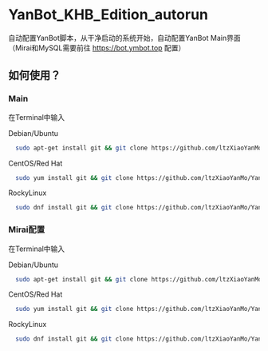 # YanBot_KHB_Edition_autorun
自动配置YanBot脚本，从干净启动的系统开始，自动配置YanBot Main界面（Mirai和MySQL需要前往 https://bot.ymbot.top 配置）

## 如何使用？

### Main 

在Terminal中输入

Debian/Ubuntu

```sh
  sudo apt-get install git && git clone https://github.com/ltzXiaoYanMo/YanBot_KHB_Edition_autorun.git && cd YanBot_KHB_Edition_autorun && sh autorun_ubuntu.sh
```

CentOS/Red Hat

```sh
  sudo yum install git && git clone https://github.com/ltzXiaoYanMo/YanBot_KHB_Edition_autorun.git && cd YanBot_KHB_Edition_autorun && sh autorun_centos.sh
```

RockyLinux

```sh
  sudo dnf install git && git clone https://github.com/ltzXiaoYanMo/YanBot_KHB_Edition_autorun.git && cd YanBot_KHB_Edition_autorun && sh autorun_rocky.sh
```

### Mirai配置

在Terminal中输入

Debian/Ubuntu

```sh
  sudo apt-get install git && git clone https://github.com/ltzXiaoYanMo/YanBot_KHB_Edition_autorun.git && cd YanBot_KHB_Edition_autorun && sh autorun_ubuntu_mirai.sh
```

CentOS/Red Hat

```sh
  sudo yum install git && git clone https://github.com/ltzXiaoYanMo/YanBot_KHB_Edition_autorun.git && cd YanBot_KHB_Edition_autorun && sh autorun_centos_mirai.sh
```

RockyLinux

```sh
  sudo dnf install git && git clone https://github.com/ltzXiaoYanMo/YanBot_KHB_Edition_autorun.git && cd YanBot_KHB_Edition_autorun && sh autorun_rocky_mirai.sh
```
